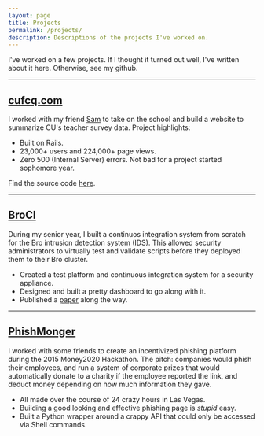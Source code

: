 ```yaml
---
layout: page
title: Projects
permalink: /projects/
description: Descriptions of the projects I've worked on.
---
```


I've worked on a few projects. If I thought it turned out well, I've written about it here. Otherwise, see my github.

___

## [cufcq.com](http://cufcq.com)

I worked with my friend [Sam](untra.io) to take on the school and build a website to summarize CU's teacher survey data. Project highlights:

  - Built on Rails.
  - 23,000+ users and 224,000+ page views.
  - Zero 500 (Internal Server) errors. Not bad for a project started sophomore year.

Find the source code [here](https://github.com/antsankov/cufcq).

___

## [BroCI](https://github.com/antsankov/BroCI)

During my senior year, I built a continuos integration system from scratch for the Bro intrusion detection system (IDS). This allowed security administrators to virtually test and validate scripts before they deployed them to their Bro cluster.

  - Created a test platform and continuous integration system for a security appliance.
  - Designed and built a pretty dashboard to go along with it.
  - Published a [paper][broci] along the way.

[broci]: https://www.academia.edu/26635068/Taking_the_Surprise_out_of_Changes_to_a_Bro_Setup


___

## [PhishMonger](https://github.com/untra/phishmonger)

I worked with some friends to create an incentivized phishing platform during the 2015 Money2020 Hackathon. The pitch: companies would phish their employees, and run a system of corporate prizes that would automatically donate to a charity if the employee reported the link, and deduct money depending on how much information they gave.

  - All made over the course of 24 crazy hours in Las Vegas.
  - Building a good looking and effective phishing page is *stupid* easy.
  - Built a Python wrapper around a crappy API that could only be accessed via Shell commands.
